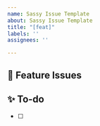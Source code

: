 ```yaml
---
name: Sassy Issue Template
about: Sassy Issue Template
title: "[feat]"
labels: ''
assignees: ''

---
```


## 📌 Feature Issues
<!-- 과제에 대해 설명해주세요. -->

## ✨ To-do
<!-- 해야 할 일들을 적어주세요. -->
- [ ]
